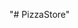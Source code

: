 "# PizzaStore" 

<!--


* Récupérer un backup de la BDD pizzastore
    L'intérêt est de pouvoir recréer la structure de la base à tout moment.

* Au niveau du PHP, on va créer quelques fichiers / dossier :
    - config/database.php -> Connexion à la base de données en PDO, sera inclus dans tous les fichiers PHP
    - partials/header.php -> Le header du site à inclure dans toutes les pages (Bootstrap CDN)
    - partials/footer.php -> Le footer du site à inclure dans toutes les pages
    - index.php -> La page d'accueil du site
    - pizza_list.php -> Lister toutes les pizzas de la base de données
    - pizza_single.php -> La page d'une pizza seule

Au niveau du front
    - assets/ -> Dossier qui contiendra le css, js, images


 -->